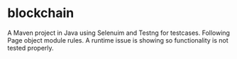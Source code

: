 # blockchain
A Maven project in Java using Selenuim and Testng for testcases.
Following Page object module rules.
A runtime issue is showing so functionality is not tested properly.
